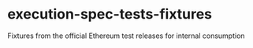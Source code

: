 # execution-spec-tests-fixtures
Fixtures from the official Ethereum test releases for internal consumption
